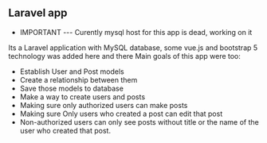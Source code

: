 ## Laravel app

 - IMPORTANT --- Curently mysql host for this app is dead, working on it

Its a Laravel application with MySQL database, some vue.js and bootstrap 5 technology was added here and there
Main goals of this app were too:
- Establish User and Post models
- Create a relationship between them
- Save those models to database
- Make a way to create users and posts
- Making sure only authorized users can make posts
- Making sure Only users who created a post can edit that post
- Non-authorized users can only see posts without title or the name of the user who created that post.